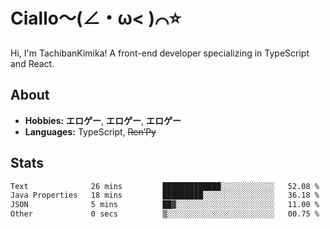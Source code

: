 # Ciallo～(∠・ω< )⌒⭐️

Hi, I'm TachibanKimika! A front-end developer specializing in TypeScript and React.

## About
- **Hobbies:** **エロゲー**, **エロゲー**, **エロゲー**
- **Languages:** TypeScript, ~~Ren’Py~~

## Stats
<!--START_SECTION:waka-->

```txt
Text              26 mins         █████████████░░░░░░░░░░░░   52.08 %
Java Properties   18 mins         █████████░░░░░░░░░░░░░░░░   36.18 %
JSON              5 mins          ██▓░░░░░░░░░░░░░░░░░░░░░░   11.00 %
Other             0 secs          ▒░░░░░░░░░░░░░░░░░░░░░░░░   00.75 %
```

<!--END_SECTION:waka-->

<!-- ![Metrics](https://metrics.lecoq.io/TachibanaKimika?template=classic&base.activity=0&base.community=0&base.repositories=0&languages=1&isocalendar=1&isocalendar.duration=half-year&languages.limit=8&languages.sections=most-used&languages.colors=github&languages.threshold=0%25&languages.indepth=false&languages.recent.load=300&languages.recent.days=14&config.timezone=Asia%2FShanghai)
 -->
